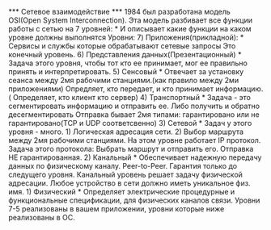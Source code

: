 *** Сетевое взаимодействие ***
    1984 был разработана модель OSI(Open System Interconnection).
    Эта модель разбивает все функции работы с сетью на 7 уровней:
        * И описывает какие функции на каком уровне должны выполнятся
        Уровни:
            7) Приложения(прикладной):
                * Сервисы и службы которые обрабатывают сетевые запросы
                Это конечный уровень. 
            6) Представления данных(Презентационный)
                * Задача этого уровня, чтобы тот кто ее принимает, мог ее правильно принять и интерпретировать. 
            5) Сенсовый
                * Отвечает за установку сеанса между 2мя рабочими станциями.(как правило между 2ми приложениями)
                Опредляет, кто передает, и кто принимает информацию.( Определяет, кто клиент кто сервер)
            4) Транспортный
                * Задача - это сегментировать информацию и отправить ее. Либо получить и обратно десегментировать
                Отправка бывает 2мя типами: гарантировано или не гарантировано(TCP и UDP соответсвенно)
            3) Сетевой
                * Задач у этого уровня - много.
                1) Логическая адресация сети. 
                2) Выбор маршрута между 2мя рабочими станциями.
                На этом уровне работает IP протокол. Задача этого протокола: Выбрать маршрут и отправить его. Отправка НЕ гарантированная. 
            2) Канальный
                * Обеспечивает надежную передачу данных по физическому каналу. Peer-to-Peer. Гарантия только до следущего уровня.
                Канальный уровень решает задачу физической адресации.
                Любое устройство в сети должно иметь уникальное физ. имя.
            1) Физический
                * Определяет электрические процедурные и функциональные спецификации, для физических каналов связи.
        Уровни 7-5 реализованы в вашем приложении, уровни которые ниже реализованы в ОС.